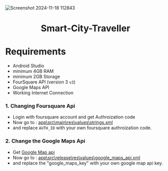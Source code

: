 ![Screenshot 2024-11-18 112843](https://github.com/user-attachments/assets/35a3af9c-d04f-4de3-9f01-5eec794e0c78)

<h1 align="center"> Smart-City-Traveller </h1>
<p align="center">

# Requirements

- Android Studio
- minimum 4GB RAM
- minimum 2GB Storage
- FourSquare API (version 3 `v3`)
- Google Maps API
- Working Internet Connection

### 1. Changing Foursquare Api
- Login with foursquare account and get Authroization code
- Now go to : [app\src\main\res\values\strings.xml](app\src\main\res\values\strings.xml)
- and replace `AUTH_ID` with your own foursquare authroization code.

### 2. Change the Google Maps Api
- Get [Google Map api](https://developers.google.com/maps/documentation/android/signup)
- Now go to : [app\src\release\res\values\google_maps_api.xml](app\src\release\res\values\google_maps_api.xml)
- and replace the "google_maps_key" with your own google map api key.
